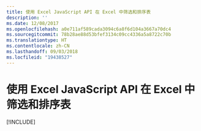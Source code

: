 ```yaml
---
title: 使用 Excel JavaScript API 在 Excel 中筛选和排序表
description: ''
ms.date: 12/08/2017
ms.openlocfilehash: a0e711af589cada3094c6a8f6d104a3667a70dc4
ms.sourcegitcommit: 78b28ae88d53bfef3134c09cc4336a5a8722c70b
ms.translationtype: HT
ms.contentlocale: zh-CN
ms.lasthandoff: 09/03/2018
ms.locfileid: "19438527"
---
```

# <a name="filter-and-sort-a-table-in-excel-using-the-excel-javascript-api"></a>使用 Excel JavaScript API 在 Excel 中筛选和排序表

[!INCLUDE[](../includes/excel-tutorial-filter-and-sort-table.md)]